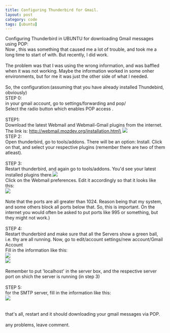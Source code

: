 ```yaml
---
title: Configuring Thunderbird for Gmail.
layout: post
category: code
tags: [ubuntu]
---
```


Configuring Thunderbird in UBUNTU for downloading Gmail messages using
POP:\
Now , this was something that caused me a lot of trouble, and took me a
long time to start of with. But recently, I did work.\
\
The problem was that I was using the wrong information, and was baffled
when it was not working. Maybe the information worked in some onher
environments, but for me it was just the other side of what I needed.\
\
So, the configuration:(assuming that you have already installed
Thundebird, obviously)\
STEP 0:\
in your gmail account, go to settings/forwarding and pop/\
Select the radio button which enables POP access .\
\
STEP1:\
Download the latest Webmail and Webmail-Gmail plugins from the
internet.\
The link is: http://webmail.mozdev.org/installation.html\
[![](http://bp2.blogger.com/_w1ysKIz-K98/SB2jxjoZZGI/AAAAAAAAApY/qDxmuA3oSg8/s320/Screenshot-1.png)](http://bp2.blogger.com/_w1ysKIz-K98/SB2jxjoZZGI/AAAAAAAAApY/qDxmuA3oSg8/s1600-h/Screenshot-1.png)\
STEP 2:\
Open thunderbird, go to tools/addons. There will be an option: Install.
Click on that, and select your respective plugins (remember there are
two of them atleast).\
\
STEP 3:\
Restart thunderbird, and again go to tools/addons. You'd see your latest
installed plugins
there.[![](http://bp1.blogger.com/_w1ysKIz-K98/SB2jxToZZFI/AAAAAAAAApQ/Za8BjlDLnPM/s320/Screenshot.png)](http://bp1.blogger.com/_w1ysKIz-K98/SB2jxToZZFI/AAAAAAAAApQ/Za8BjlDLnPM/s1600-h/Screenshot.png)\
Click on the Webmail preferences. Edit it accordingly so that it looks
like this:\
[![](http://bp1.blogger.com/_w1ysKIz-K98/SB2n-ToZZHI/AAAAAAAAApg/wrd71XVz7O8/s320/Screenshot-WebMail+Options.png)](http://bp1.blogger.com/_w1ysKIz-K98/SB2n-ToZZHI/AAAAAAAAApg/wrd71XVz7O8/s1600-h/Screenshot-WebMail+Options.png)\
\
Note that the ports are all greater than 1024. Reason being that my
system, and some others block all ports below that. So, this is
important. On the internet you would often be asked to put ports like
995 or something, but they might not work.)\
\
STEP 4:\
Restart thunderbird and make sure that all the Servers show a green
ball, i.e. thy are all running. Now, go to edit/account settings/new
account/Gmail Account\
Fill in the information like this:\
[![](http://bp2.blogger.com/_w1ysKIz-K98/SB2n-joZZII/AAAAAAAAApo/Cwt8zIDxwfI/s320/Screenshot-Account+Settings.png)](http://bp2.blogger.com/_w1ysKIz-K98/SB2n-joZZII/AAAAAAAAApo/Cwt8zIDxwfI/s1600-h/Screenshot-Account+Settings.png)\
[![](http://bp3.blogger.com/_w1ysKIz-K98/SB2n-zoZZJI/AAAAAAAAApw/J09QiWTI4ww/s320/Screenshot-Account+Settings-1.png)](http://bp3.blogger.com/_w1ysKIz-K98/SB2n-zoZZJI/AAAAAAAAApw/J09QiWTI4ww/s1600-h/Screenshot-Account+Settings-1.png)\
\
Remember to put 'localhost' in the server box, and the respective server
port on shich the server is running (in step 3)\
\
STEP 5:\
for the SMTP server, fill in the information like this:\
[![](http://bp0.blogger.com/_w1ysKIz-K98/SB2n_DoZZKI/AAAAAAAAAp4/voWJgCkoygw/s320/Screenshot-Account+Settings-2.png)](http://bp0.blogger.com/_w1ysKIz-K98/SB2n_DoZZKI/AAAAAAAAAp4/voWJgCkoygw/s1600-h/Screenshot-Account+Settings-2.png)\
\
\
that's all, restart and it should downloading your gmail messages via
POP.\
\
any problems, leave comment.
